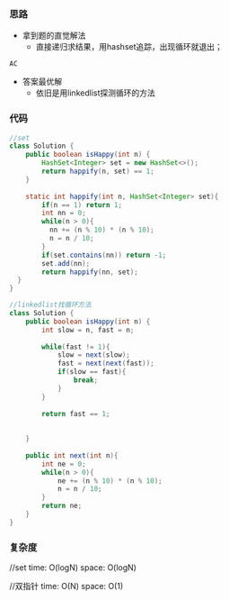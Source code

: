 ### 思路

- 拿到题的直觉解法
    - 直接递归求结果，用hashset追踪，出现循环就退出；

`AC`

- 答案最优解
    - 依旧是用linkedlist探测循环的方法

### 代码
```java
//set
class Solution {
    public boolean isHappy(int n) {
        HashSet<Integer> set = new HashSet<>();
        return happify(n, set) == 1;
    }
    
    static int happify(int n, HashSet<Integer> set){
        if(n == 1) return 1;
        int nn = 0;
        while(n > 0){
          nn += (n % 10) * (n % 10);
          n = n / 10;
        }
        if(set.contains(nn)) return -1;
        set.add(nn);
        return happify(nn, set);
  }
}

//linkedlist找循环方法
class Solution {
    public boolean isHappy(int n) {
        int slow = n, fast = n;
        
        while(fast != 1){
            slow = next(slow);
            fast = next(next(fast));
            if(slow == fast){
                break;
            }
        }
        
        return fast == 1;
        
        
    }
    
    public int next(int n){
        int ne = 0;
        while(n > 0){
            ne += (n % 10) * (n % 10);
            n = n / 10;
        }
        return ne;
    }
}
```


### 复杂度

//set
time: O(logN)
space: O(logN)

//双指针
time: O(N)
space: O(1)
